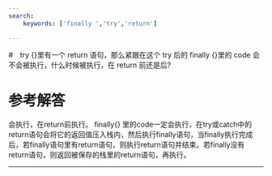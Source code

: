 ```yaml
---
search:
    keywords: ['finally ','try','return']

---
```



#　try {}里有一个 return 语句，那么紧跟在这个 try 后的 finally {}里的 code 会不会被执行，什么时候被执行，在 return 前还是后?

# 参考解答

会执行，在return前执行。
finally{} 里的code一定会执行，在try或catch中的return语句会将它的返回值压入栈内，然后执行finally语句，当finally执行完成后，若finally语句里有return语句，则执行return语句并结束。若finally没有return语句，则返回被保存的栈里的return语句，再执行。

---